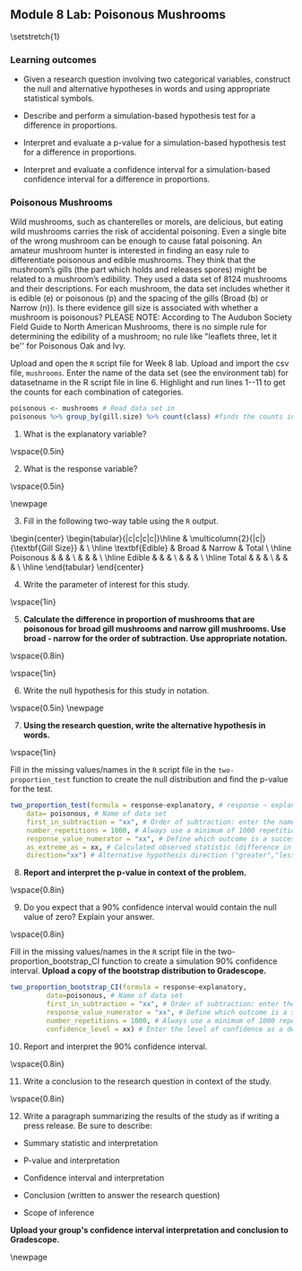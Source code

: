 ## Module 8 Lab:  Poisonous Mushrooms 

\setstretch{1}

### Learning outcomes

* Given a research question involving two categorical variables, construct the null and alternative hypotheses
  in words and using appropriate statistical symbols.
  
* Describe and perform a simulation-based hypothesis test for a difference in proportions.

* Interpret and evaluate a p-value for a simulation-based hypothesis test for a difference in proportions.

* Interpret and evaluate a confidence interval for a simulation-based confidence interval for a difference in proportions.

### Poisonous Mushrooms

Wild mushrooms, such as chanterelles or morels, are delicious, but eating wild mushrooms carries the risk of accidental poisoning. Even a single bite of the wrong mushroom can be enough to cause fatal poisoning. An amateur mushroom hunter is interested in finding an easy rule to differentiate poisonous and edible mushrooms. They think that the mushroom’s gills (the part which holds and releases spores) might be related to a mushroom’s edibility. They used a data set of 8124 mushrooms and their descriptions. For each mushroom, the data set includes whether it is edible (e) or poisonous (p) and the spacing of the gills (Broad (b) or Narrow (n)).  Is there evidence gill size is associated with whether a mushroom is poisonous?  PLEASE NOTE: According to The Audubon Society Field Guide to North American Mushrooms, there is no simple rule for determining the edibility of a mushroom; no rule like "leaflets three, let it be'' for Poisonous Oak and Ivy. 

Upload and open the `R` script file for Week 8 lab. Upload and import the csv file, `mushrooms`. Enter the name of the data set (see the environment tab) for datasetname in the R script file in line 6. Highlight and run lines 1--11 to get the counts for each combination of categories.


```r
poisonous <- mushrooms # Read data set in
poisonous %>% group_by(gill.size) %>% count(class) #finds the counts in each group
```

1. What is the explanatory variable?

\vspace{0.5in}

2. What is the response variable?

\vspace{0.5in}

<!-- 3. What is the scope of inference for this study? -->

\newpage

3. Fill in the following two-way table using the `R` output.

\begin{center}
\begin{tabular}{|c|c|c|c|}\hline
& \multicolumn{2}{|c|}{\textbf{Gill Size}} & \\ \hline
\textbf{Edible} & Broad & Narrow & Total \\ \hline
 Poisonous & & & \\ 
 & & & \\ \hline
Edible & & & \\ 
 & & & \\ \hline
 Total & & & \\ 
 & & & \\ \hline
\end{tabular}
\end{center}

4. Write the parameter of interest for this study.

\vspace{1in}

5. **Calculate the difference in proportion of mushrooms that are poisonous for broad gill mushrooms and narrow gill mushrooms.  Use broad - narrow for the order of subtraction.  Use appropriate notation.**

\vspace{0.8in}

<!-- Use the provided `R` script file to create a segmented bar plot of the data.  Make sure to title your plot.  Highlight and run lines 14--20. -->

<!-- ```{r, out.width="60%", echo=TRUE, eval=FALSE} -->
<!-- injuries %>% # Data set piped into... -->
<!--   ggplot(aes(x = Injury.Site, fill = Lethal)) +   # This specifies the variables -->
<!--   geom_bar(stat = "count", position = "fill") +  # Tell it to make a stacked bar plot -->
<!--   labs(title = "Title",  # Make sure to title your plot  -->
<!--        x = "Location of Injury",   # Label the x axis -->
<!--        y = "") +  # Remove y axis label -->
<!--   scale_fill_grey()  # Make figure black and white -->
<!-- ``` -->
<!-- 7.  Based on the plot does there appear to be an association between the variables?  Explain your answer. -->

\vspace{1in}

6.  Write the null hypothesis for this study in notation.

\vspace{0.5in}
\newpage

7.  **Using the research question, write the alternative hypothesis in words.**

\vspace{1in}

Fill in the missing values/names in the `R` script file in the `two-proportion_test` function to create the null distribution and find the p-value for the test.


```r
two_proportion_test(formula = response~explanatory, # response ~ explanatory
    data= poisonous, # Name of data set
    first_in_subtraction = "xx", # Order of subtraction: enter the name of Group 1
    number_repetitions = 1000, # Always use a minimum of 1000 repetitions
    response_value_numerator = "xx", # Define which outcome is a success 
    as_extreme_as = xx, # Calculated observed statistic (difference in sample proportions)
    direction="xx") # Alternative hypothesis direction ("greater","less","two-sided")
```

8.  **Report and interpret the p-value in context of the problem.**

\vspace{0.8in}

9.  Do you expect that a 90\% confidence interval would contain the null value of zero?  Explain your answer.

\vspace{0.8in}

Fill in the missing values/names in the `R` script file in the two-proportion_bootstrap_CI function to create a simulation 90\% confidence interval.  **Upload a copy of the bootstrap distribution to Gradescope.**


```r
two_proportion_bootstrap_CI(formula = response~explanatory, 
         data=poisonous, # Name of data set
         first_in_subtraction = "xx", # Order of subtraction: enter the name of Group 1
         response_value_numerator = "xx", # Define which outcome is a success 
         number_repetitions = 1000, # Always use a minimum of 1000 repetitions
         confidence_level = xx) # Enter the level of confidence as a decimal
```

10.  Report and interpret the 90\% confidence interval.

\vspace{0.8in}

11.  Write a conclusion to the research question in context of the study.

\vspace{0.8in}

12.  Write a paragraph summarizing the results of the study as if writing a press release.  Be sure to describe:

* Summary statistic and interpretation

* P-value and interpretation

* Confidence interval and interpretation

* Conclusion (written to answer the research question)

* Scope of inference

**Upload your group's confidence interval interpretation and conclusion to Gradescope.** 

\newpage

